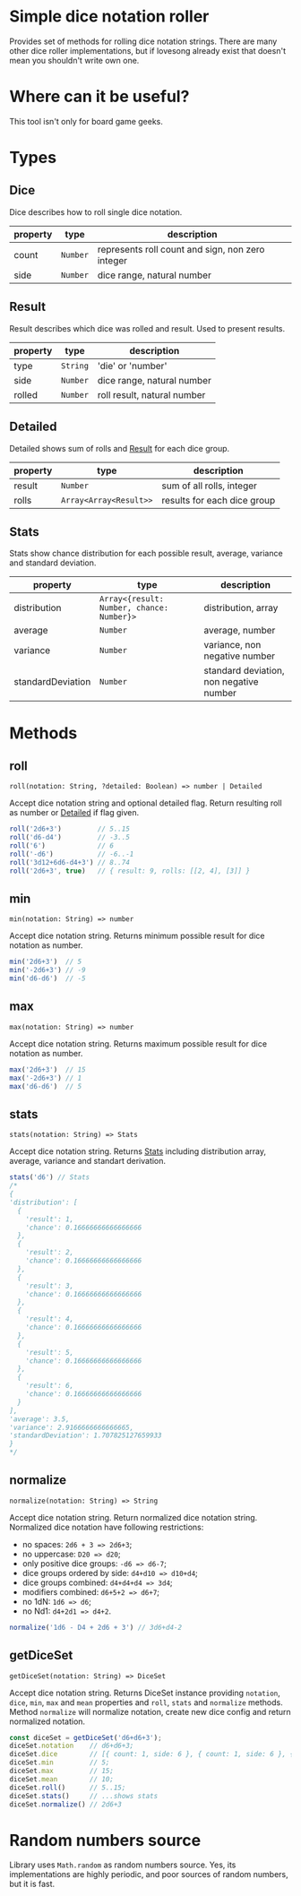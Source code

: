 # Simple dice notation roller

Provides set of methods for rolling dice notation strings. There are many other dice roller implementations, but if lovesong already exist that doesn't mean you shouldn't write own one.

# Where can it be useful?

This tool isn't only for board game geeks.

# Types

## Dice

Dice describes how to roll single dice notation.

| property | type     | description                                      |
| -------- | -------- | ------------------------------------------------ |
| count    | `Number` | represents roll count and sign, non zero integer |
| side     | `Number` | dice range, natural number                       |

## Result

Result describes which dice was rolled and result. Used to present results.

| property | type     | description                 |
| -------- | -------- | --------------------------- |
| type     | `String` | 'die' or 'number'           |
| side     | `Number` | dice range, natural number  |
| rolled   | `Number` | roll result, natural number |

## Detailed

Detailed shows sum of rolls and [Result](https://github.com/dubaua/roll-expression#result) for each dice group.

| property | type                   | description                 |
| -------- | ---------------------- | --------------------------- |
| result   | `Number`               | sum of all rolls, integer   |
| rolls    | `Array<Array<Result>>` | results for each dice group |

## Stats

Stats show chance distribution for each possible result, average,
variance and standard deviation.

| property          | type                                      | description                             |
| ----------------- | ----------------------------------------- | --------------------------------------- |
| distribution      | `Array<{result: Number, chance: Number}>` | distribution, array                     |
| average           | `Number`                                  | average, number                         |
| variance          | `Number`                                  | variance, non negative number           |
| standardDeviation | `Number`                                  | standard deviation, non negative number |

# Methods

## roll

`roll(notation: String, ?detailed: Boolean) => number | Detailed`

Accept dice notation string and optional detailed flag. Return resulting roll as number or [Detailed](https://github.com/dubaua/roll-expression#detailed) if flag given.

```js
roll('2d6+3')         // 5..15
roll('d6-d4')         // -3..5
roll('6')             // 6
roll('-d6')           // -6..-1
roll('3d12+6d6-d4+3') // 8..74
roll('2d6+3', true)   // { result: 9, rolls: [[2, 4], [3]] }
```

## min

`min(notation: String) => number`

Accept dice notation string. Returns minimum possible result for dice notation as number.

```js
min('2d6+3')  // 5
min('-2d6+3') // -9
min('d6-d6')  // -5
```

## max

`max(notation: String) => number`

Accept dice notation string. Returns maximum possible result for dice notation as number.

```js
max('2d6+3')  // 15
max('-2d6+3') // 1
max('d6-d6')  // 5
```

## stats

`stats(notation: String) => Stats`

Accept dice notation string. Returns [Stats](https://github.com/dubaua/roll-expression#stats) including distribution array, average, variance and standart derivation.

```js
stats('d6') // Stats
/*
{
'distribution': [
  {
    'result': 1,
    'chance': 0.16666666666666666
  },
  {
    'result': 2,
    'chance': 0.16666666666666666
  },
  {
    'result': 3,
    'chance': 0.16666666666666666
  },
  {
    'result': 4,
    'chance': 0.16666666666666666
  },
  {
    'result': 5,
    'chance': 0.16666666666666666
  },
  {
    'result': 6,
    'chance': 0.16666666666666666
  }
],
'average': 3.5,
'variance': 2.9166666666666665,
'standardDeviation': 1.707825127659933
}
*/
```

## normalize

`normalize(notation: String) => String`

Accept dice notation string. Return normalized dice notation string.
Normalized dice notation have following restrictions:
* no spaces: `2d6 + 3 => 2d6+3`;
* no uppercase: `D20 => d20`;
* only positive dice groups: `-d6 => d6-7`;
* dice groups ordered by side: `d4+d10 => d10+d4`;
* dice groups combined: `d4+d4+d4 => 3d4`;
* modifiers combined: `d6+5+2 => d6+7`;
* no 1dN: `1d6 => d6`;
* no Nd1: `d4+2d1 => d4+2`.

```js
normalize('1d6 - D4 + 2d6 + 3') // 3d6+d4-2
```

## getDiceSet

`getDiceSet(notation: String) => DiceSet`

Accept dice notation string. Returns DiceSet instance providing `notation`, `dice`, `min`, `max` and `mean` properties and `roll`, `stats` and `normalize` methods.
Method `normalize` will normalize notation, create new dice config and return normalized notation.

```js
const diceSet = getDiceSet('d6+d6+3');
diceSet.notation    // d6+d6+3;
diceSet.dice        // [{ count: 1, side: 6 }, { count: 1, side: 6 }, { count: 3, side: 1 }];
diceSet.min         // 5;
diceSet.max         // 15;
diceSet.mean        // 10;
diceSet.roll()      // 5..15;
diceSet.stats()     // ...shows stats
diceSet.normalize() // 2d6+3
```

# Random numbers source

Library uses `Math.random` as random numbers source. Yes, its implementations are highly periodic, and poor sources of random numbers, but it is fast.
